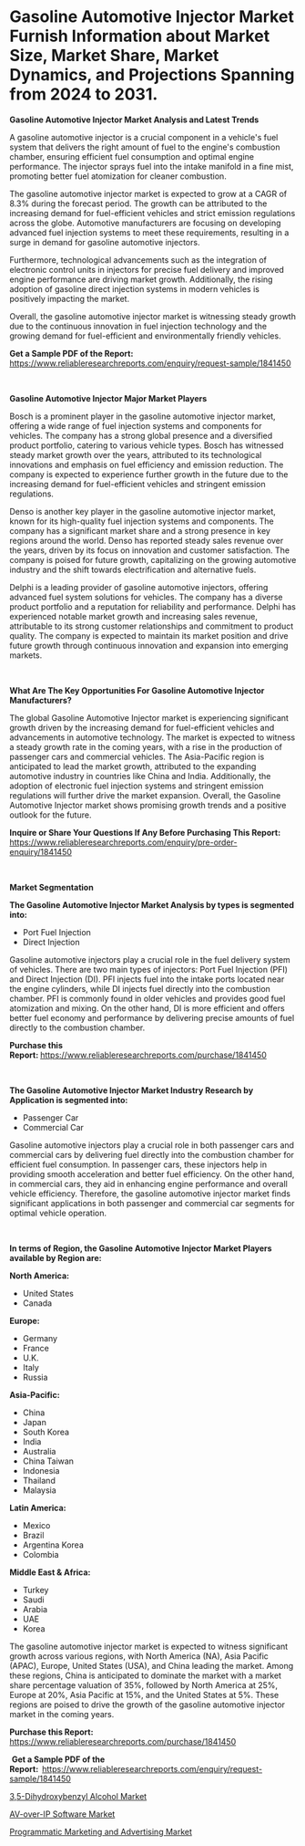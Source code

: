 <p><h1>Gasoline Automotive Injector Market Furnish Information about Market Size, Market Share, Market Dynamics, and Projections Spanning from 2024 to 2031.</h1></p><p><strong>Gasoline Automotive Injector Market Analysis and Latest Trends</strong></p>
<p><p>A gasoline automotive injector is a crucial component in a vehicle's fuel system that delivers the right amount of fuel to the engine's combustion chamber, ensuring efficient fuel consumption and optimal engine performance. The injector sprays fuel into the intake manifold in a fine mist, promoting better fuel atomization for cleaner combustion.</p><p>The gasoline automotive injector market is expected to grow at a CAGR of 8.3% during the forecast period. The growth can be attributed to the increasing demand for fuel-efficient vehicles and strict emission regulations across the globe. Automotive manufacturers are focusing on developing advanced fuel injection systems to meet these requirements, resulting in a surge in demand for gasoline automotive injectors.</p><p>Furthermore, technological advancements such as the integration of electronic control units in injectors for precise fuel delivery and improved engine performance are driving market growth. Additionally, the rising adoption of gasoline direct injection systems in modern vehicles is positively impacting the market.</p><p>Overall, the gasoline automotive injector market is witnessing steady growth due to the continuous innovation in fuel injection technology and the growing demand for fuel-efficient and environmentally friendly vehicles.</p></p>
<p><strong>Get a Sample PDF of the Report:&nbsp;</strong> <a href="https://www.reliableresearchreports.com/enquiry/request-sample/1841450">https://www.reliableresearchreports.com/enquiry/request-sample/1841450</a></p>
<p>&nbsp;</p>
<p><strong>Gasoline Automotive Injector Major Market Players</strong></p>
<p><p>Bosch is a prominent player in the gasoline automotive injector market, offering a wide range of fuel injection systems and components for vehicles. The company has a strong global presence and a diversified product portfolio, catering to various vehicle types. Bosch has witnessed steady market growth over the years, attributed to its technological innovations and emphasis on fuel efficiency and emission reduction. The company is expected to experience further growth in the future due to the increasing demand for fuel-efficient vehicles and stringent emission regulations.</p><p>Denso is another key player in the gasoline automotive injector market, known for its high-quality fuel injection systems and components. The company has a significant market share and a strong presence in key regions around the world. Denso has reported steady sales revenue over the years, driven by its focus on innovation and customer satisfaction. The company is poised for future growth, capitalizing on the growing automotive industry and the shift towards electrification and alternative fuels.</p><p>Delphi is a leading provider of gasoline automotive injectors, offering advanced fuel system solutions for vehicles. The company has a diverse product portfolio and a reputation for reliability and performance. Delphi has experienced notable market growth and increasing sales revenue, attributable to its strong customer relationships and commitment to product quality. The company is expected to maintain its market position and drive future growth through continuous innovation and expansion into emerging markets.</p></p>
<p>&nbsp;</p>
<p><strong>What Are The Key Opportunities For Gasoline Automotive Injector Manufacturers?</strong></p>
<p><p>The global Gasoline Automotive Injector market is experiencing significant growth driven by the increasing demand for fuel-efficient vehicles and advancements in automotive technology. The market is expected to witness a steady growth rate in the coming years, with a rise in the production of passenger cars and commercial vehicles. The Asia-Pacific region is anticipated to lead the market growth, attributed to the expanding automotive industry in countries like China and India. Additionally, the adoption of electronic fuel injection systems and stringent emission regulations will further drive the market expansion. Overall, the Gasoline Automotive Injector market shows promising growth trends and a positive outlook for the future.</p></p>
<p><strong>Inquire or Share Your Questions If Any Before Purchasing This Report:</strong> <a href="https://www.reliableresearchreports.com/enquiry/pre-order-enquiry/1841450">https://www.reliableresearchreports.com/enquiry/pre-order-enquiry/1841450</a></p>
<p>&nbsp;</p>
<p><strong>Market Segmentation</strong></p>
<p><strong>The Gasoline Automotive Injector Market Analysis by types is segmented into:</strong></p>
<p><ul><li>Port Fuel Injection</li><li>Direct Injection</li></ul></p>
<p><p>Gasoline automotive injectors play a crucial role in the fuel delivery system of vehicles. There are two main types of injectors: Port Fuel Injection (PFI) and Direct Injection (DI). PFI injects fuel into the intake ports located near the engine cylinders, while DI injects fuel directly into the combustion chamber. PFI is commonly found in older vehicles and provides good fuel atomization and mixing. On the other hand, DI is more efficient and offers better fuel economy and performance by delivering precise amounts of fuel directly to the combustion chamber.</p></p>
<p><strong>Purchase this Report:&nbsp;</strong><a href="https://www.reliableresearchreports.com/purchase/1841450">https://www.reliableresearchreports.com/purchase/1841450</a></p>
<p>&nbsp;</p>
<p><strong>The Gasoline Automotive Injector Market Industry Research by Application is segmented into:</strong></p>
<p><ul><li>Passenger Car</li><li>Commercial Car</li></ul></p>
<p><p>Gasoline automotive injectors play a crucial role in both passenger cars and commercial cars by delivering fuel directly into the combustion chamber for efficient fuel consumption. In passenger cars, these injectors help in providing smooth acceleration and better fuel efficiency. On the other hand, in commercial cars, they aid in enhancing engine performance and overall vehicle efficiency. Therefore, the gasoline automotive injector market finds significant applications in both passenger and commercial car segments for optimal vehicle operation.</p></p>
<p>&nbsp;</p>
<p><strong>In terms of Region, the Gasoline Automotive Injector Market Players available by Region are:</strong></p>
<p>
    <p> <strong> North America: </strong>
        <ul>
            <li>United States</li>
            <li>Canada</li>
        </ul>
        </p> 
    <p> <strong> Europe: </strong>
        <ul>
            <li>Germany</li>
            <li>France</li>
            <li>U.K.</li>
            <li>Italy</li>
            <li>Russia</li>
        </ul>
        </p> 
    <p> <strong> Asia-Pacific: </strong>
        <ul>
            <li>China</li>
            <li>Japan</li>
            <li>South Korea</li>
            <li>India</li>
            <li>Australia</li>
            <li>China Taiwan</li>
            <li>Indonesia</li>
            <li>Thailand</li>
            <li>Malaysia</li>
        </ul>
        </p> 
    <p> <strong> Latin America: </strong>
        <ul>
            <li>Mexico</li>
            <li>Brazil</li>
            <li>Argentina Korea</li>
            <li>Colombia</li>
        </ul>
        </p> 
    <p> <strong> Middle East & Africa: </strong>
        <ul>
            <li>Turkey</li>
            <li>Saudi</li>
            <li>Arabia</li>
            <li>UAE</li>
            <li>Korea</li>
        </ul>
    </p>
    </p>
<p><p>The gasoline automotive injector market is expected to witness significant growth across various regions, with North America (NA), Asia Pacific (APAC), Europe, United States (USA), and China leading the market. Among these regions, China is anticipated to dominate the market with a market share percentage valuation of 35%, followed by North America at 25%, Europe at 20%, Asia Pacific at 15%, and the United States at 5%. These regions are poised to drive the growth of the gasoline automotive injector market in the coming years.</p></p>
<p><strong>Purchase this Report: </strong><a href="https://www.reliableresearchreports.com/purchase/1841450">https://www.reliableresearchreports.com/purchase/1841450</a></p>
<p>&nbsp;<strong>Get a Sample PDF of the Report:&nbsp;&nbsp;</strong><a href="https://www.reliableresearchreports.com/enquiry/request-sample/1841450">https://www.reliableresearchreports.com/enquiry/request-sample/1841450</a></p>
<p><strong></strong></p>
<p><p><a href="https://view.publitas.com/reportprime-1/35-dihydroxybenzyl-alcohol-market-challenges-opportunities-and-growth-drivers-and-major-market-players-forecasted-for-period-from-2023-2030/">3,5-Dihydroxybenzyl Alcohol Market</a></p><p><a href="https://view.publitas.com/reportprime-1/av-over-ip-software-market-research-report-the-key-to-successful-business-strategy-forecasted-for-period-from-2023-2030/">AV-over-IP Software Market</a></p><p><a href="https://view.publitas.com/reportprime-1/programmatic-marketing-and-advertising-market-offer-valuable-insights-into-market-size-market-share-market-trends-and-projections-spanning-from-2023-to-2030/">Programmatic Marketing and Advertising Market</a></p></p>